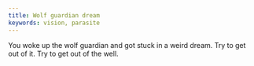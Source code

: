 ```yaml
---
title: Wolf guardian dream
keywords: vision, parasite
---
```


You woke up the wolf guardian and got stuck in a weird dream. Try to get out of it. Try to get out of the well.
